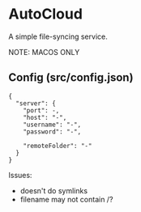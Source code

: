# AutoCloud
A simple file-syncing service.

NOTE: MACOS ONLY


## Config (src/config.json)

	{
	  "server": {
	    "port": -,
	    "host": "-",
	    "username": "-",
	    "password": "-",

	    "remoteFolder": "-"
	  }
	}


Issues:

- doesn't do symlinks
- filename may not contain /?